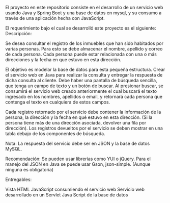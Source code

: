 El proyecto en este repositorio consiste en el desarrollo de un servicio web usando Java y Spring Boot y una base de datos en mysql, y su consumo a través de una aplicación hecha con JavaScript.

El requerimiento bajo el cual se desarrolló este proyecto es el siguiente: Descripción:

Se desea consultar el registro de los inmuebles que han sido habitados por varias personas. Para esto se debe almacenar el nombre, apellido y correo de cada persona. Cada persona puede estar relacionada con una o más direcciones y la fecha en que estuvo en esta dirección.

El objetivo es modelar la base de datos para esta pequeña estructura. Crear el servicio web en Java para realizar la consulta y entregar la respuesta de dicha consulta al cliente. Debe haber una pantalla de búsqueda sencilla, que tenga un campo de texto y un botón de buscar. Al presionar buscar, se consumirá el servicio web creado anteriormente el cual buscará el texto ingresado en los nombres, apellidos o email, y retornará cada persona que contenga el texto en cualquiera de estos campos.

Cada registro retornado por el servicio debe contener la información de la persona, la dirección y la fecha en qué estuvo en esta dirección. (Si la persona tiene más de una dirección asociada, devolver una fila por dirección). Los registros devueltos por el servicio se deben mostrar en una tabla debajo de los componentes de búsqueda.

Nota: La respuesta del servicio debe ser en JSON y la base de datos MySQL.

Recomendación: Se pueden usar librerías como YUI o jQuery. Para el manejo del JSON en Java se puede usar Gson, json-simple. (Aunque ninguna es obligatoria)

Entregables:

Vista HTML JavaScript consumiendo el servicio web Servicio web desarrollado en un Servlet Java Script de la base de datos
